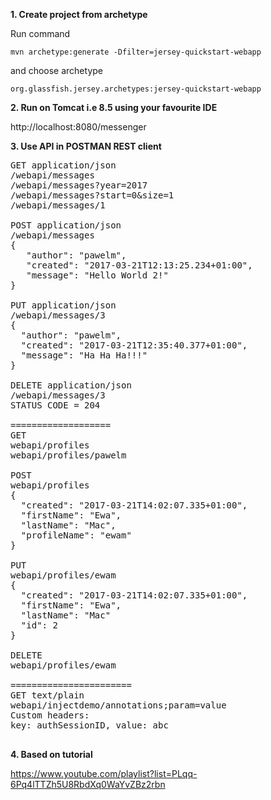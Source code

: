 **1. Create project from archetype**

Run command

`mvn archetype:generate -Dfilter=jersey-quickstart-webapp`

and choose archetype

`org.glassfish.jersey.archetypes:jersey-quickstart-webapp`

**2. Run on Tomcat i.e 8.5 using your favourite IDE**

http://localhost:8080/messenger

**3. Use API in POSTMAN REST client**

<pre>
GET application/json
/webapi/messages
/webapi/messages?year=2017
/webapi/messages?start=0&size=1
/webapi/messages/1

POST application/json
/webapi/messages
{
   "author": "pawelm",
   "created": "2017-03-21T12:13:25.234+01:00",
   "message": "Hello World 2!"
}

PUT application/json
/webapi/messages/3
{
  "author": "pawelm",
  "created": "2017-03-21T12:35:40.377+01:00",
  "message": "Ha Ha Ha!!!"
}

DELETE application/json
/webapi/messages/3
STATUS CODE = 204

===================
GET
webapi/profiles
webapi/profiles/pawelm

POST
webapi/profiles
{
  "created": "2017-03-21T14:02:07.335+01:00",
  "firstName": "Ewa",
  "lastName": "Mac",
  "profileName": "ewam"
}

PUT
webapi/profiles/ewam
{
  "created": "2017-03-21T14:02:07.335+01:00",
  "firstName": "Ewa",
  "lastName": "Mac"
  "id": 2
}

DELETE
webapi/profiles/ewam

=======================
GET text/plain
webapi/injectdemo/annotations;param=value
Custom headers:
key: authSessionID, value: abc

</pre>

**4. Based on tutorial**

https://www.youtube.com/playlist?list=PLqq-6Pq4lTTZh5U8RbdXq0WaYvZBz2rbn
